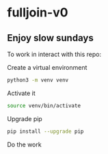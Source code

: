 # fulljoin-v0
## Enjoy slow sundays

To work in interact with this repo:

Create a virtual environment

```bash
python3 -m venv venv
```

Activate it

```bash
source venv/bin/activate
```
Upgrade pip

```bash
pip install --upgrade pip
```

Do the work
